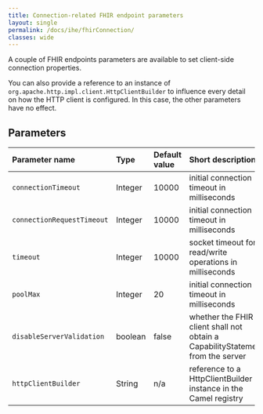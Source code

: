 ```yaml
---
title: Connection-related FHIR endpoint parameters
layout: single
permalink: /docs/ihe/fhirConnection/
classes: wide
---
```


A couple of FHIR endpoints parameters are available to set client-side connection properties. 

You can also provide a reference to an instance of `org.apache.http.impl.client.HttpClientBuilder` to influence every detail on how
the HTTP client is configured. In this case, the other parameters have no effect.

## Parameters

| Parameter name             | Type        | Default value | Short description                                                              |
|:---------------------------|:------------|:--------------|:-------------------------------------------------------------------------------|
| `connectionTimeout`        | Integer     | 10000         | initial connection timeout in milliseconds                                     |
| `connectionRequestTimeout` | Integer     | 10000         | initial connection timeout in milliseconds                                     |
| `timeout`                  | Integer     | 10000         | socket timeout for read/write operations in milliseconds                       |   
| `poolMax`                  | Integer     | 20            | initial connection timeout in milliseconds                                     |
| `disableServerValidation`  | boolean     | false         | whether the FHIR client shall not obtain a CapabilityStatement from the server |
| `httpClientBuilder`        | String      | n/a           | reference to a HttpClientBuilder instance in the Camel registry                |
